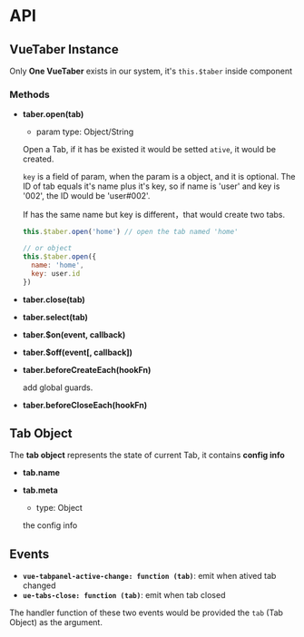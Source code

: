 # API

## VueTaber Instance

Only **One VueTaber** exists in our system, it's `this.$taber` inside component

### Methods

- **taber.open(tab)**

  - param type: Object/String

  Open a Tab, if it has be existed it would be setted `ative`, it would be created.

  `key` is a field of param, when the param is a object, and it is optional. The ID of tab equals it's name plus it's key, so if name is 'user' and key is '002', the ID would be 'user#002'.

  If has the same name but key is different，that would create two tabs.

  ``` js
  this.$taber.open('home') // open the tab named 'home'

  // or object
  this.$taber.open({
    name: 'home',
    key: user.id
  })
  ```


- **taber.close(tab)**

- **taber.select(tab)**

- **taber.$on(event, callback)**

- **taber.$off(event[, callback])**

- **taber.beforeCreateEach(hookFn)**

  add global guards.


- **taber.beforeCloseEach(hookFn)**


## Tab Object

The **tab object** represents the state of current Tab, it contains **config info**

- **tab.name**
- **tab.meta**

  - type: Object  

  the config info


## Events

- **`vue-tabpanel-active-change: function (tab)`**: emit when atived tab changed
- **`ue-tabs-close: function (tab)`**: emit when tab closed


The handler function of these two events would be provided the `tab` (Tab Object) as the argument.


